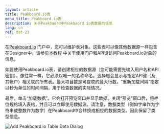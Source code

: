 ```yaml
---
layout: article
title: Peakboard.io表
menu_title: Peakboard.io表
description: 关于Peakbaord中Peakbaord.io表数据的信息
lang: cn
ref: dat-23
---
```

在[Peakboard.io](https://peakboard.io/myaccountlogin) 门户中，您可以维护表对象。这些表可以像其他数据源一样包含在Designer中。请参见[本教程](/peakboardio/01-en-intro-peakboard-io.html) 中关于使用门户和API键访问Peakboard.io对象的信息。

如要使用Peakboard.io表，请创建相应的数据源（您可能需要先输入用户名和API密钥）。像往常一样，它必须以唯一的名称命名。选择框会显示与指定API键（及其帐户）相关联的所有表。最大项目数是可提取的最大行数。“重新加载间隔”指定以秒为单位的时间间隔，用于检查数据的实际情况。

最后，单击“加载数据”。它会打开预览窗口并显示数据。关闭“预览”窗口后，将栏位规格填入表格，并且可以立即使用数据源。请注意，数据类型（例如字串作为字符串或整数作为数字）在Peakboard中会转换成相应的数据类型。因此保留了类型信息。

![Add Peakboard.io Table Data Dialog](/assets/images/data-sources/peakboard-io/datasource-peakboardio-table-01.png)
